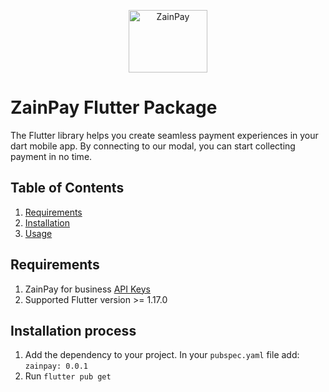 <p align="center">  
   <img title="ZainPay" height="100" src="https://github.com/itcglobal/zainpay/blob/main/zainpay.png" width="50%"/>
</p>  

# ZainPay Flutter Package

The Flutter library helps you create seamless payment experiences in your dart mobile app. By connecting to our modal, you can start collecting payment in no time.


## Table of Contents

1. [Requirements](#requirements)
2. [Installation](#installation)
3. [Usage](#usage)

## Requirements

1. ZainPay for business [API Keys](https://https://zainpay.ng/developers)
2. Supported Flutter version >= 1.17.0


## Installation process

1. Add the dependency to your project. In your `pubspec.yaml` file add: `zainpay: 0.0.1`
2. Run `flutter pub get`
